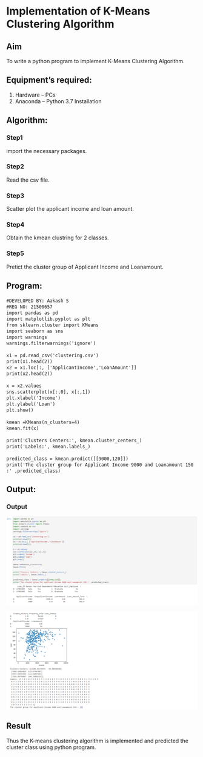 # Implementation of K-Means Clustering Algorithm
## Aim
To write a python program to implement K-Means Clustering Algorithm.
## Equipment’s required:
1.	Hardware – PCs
2.	Anaconda – Python 3.7 Installation

## Algorithm:

### Step1
import the necessary packages.

### Step2
Read the csv file.

### Step3
Scatter plot the applicant income and loan amount.

### Step4
Obtain the kmean clustring for 2 classes.

### Step5
Pretict the cluster group of Applicant Income and Loanamount.

## Program:
```
#DEVELOPED BY: Aakash S
#REG NO: 21500657
import pandas as pd
import matplotlib.pyplot as plt
from sklearn.cluster import KMeans
import seaborn as sns
import warnings
warnings.filterwarnings('ignore')

x1 = pd.read_csv('clustering.csv')
print(x1.head(2))
x2 = x1.loc[:, ['ApplicantIncome','LoanAmount']]
print(x2.head(2))

x = x2.values
sns.scatterplot(x[:,0], x[:,1])
plt.xlabel('Income')
plt.ylabel('Loan')
plt.show()

kmean =KMeans(n_clusters=4)
kmean.fit(x)

print('Clusters Centers:', kmean.cluster_centers_)
print('Labels:', kmean.labels_)

predicted_class = kmean.predict([[9000,120]])
print('The cluster group for Applicant Income 9000 and Loanamount 150 :' ,predicted_class)

```
## Output:

### Output

![output 1](A.png)

![Output 2](AA.png)

## Result
Thus the K-means clustering algorithm is implemented and predicted the cluster class using python program.